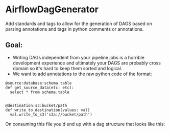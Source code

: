 # AirflowDagGenerator
Add standards and tags to allow for the generation of DAGS based on parsing annotations and tags in python comments or annotations.  

## Goal:
* Writing DAGs independent from your pipeline jobs is a horrible development experience and ultimately your DAGS are probably cross domain so
it's hard to keep them sorted and logical.
* We want to add annotations to the raw python code of the format:
```
@source:database:schema.table
def get_source_data(etc: etc):
  select * from schema.table
  
  
@destination:s3:bucket/path
def write_to_destination(values: val)
  val.write_to_s3('s3a://bucket/path')
```

On consuming this file you'd end up with a dag structure that looks like this:
